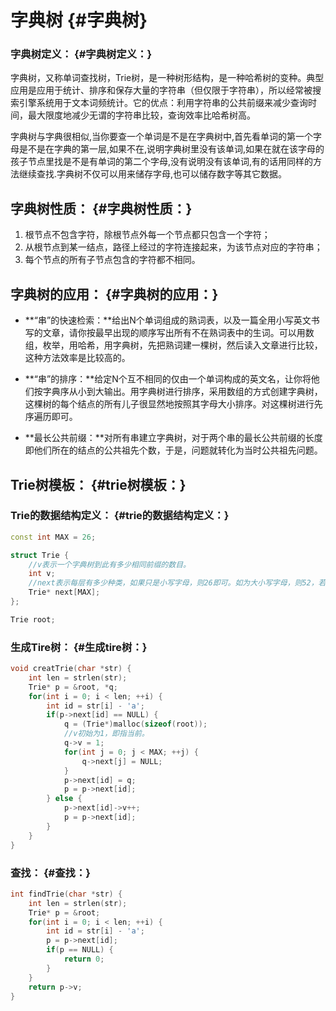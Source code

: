 # 字典树 {#字典树}

### 字典树**定义：** {#字典树定义：}

字典树，又称单词查找树，Trie树，是一种树形结构，是一种哈希树的变种。典型应用是应用于统计、排序和保存大量的字符串（但仅限于字符串），所以经常被搜索引擎系统用于文本词频统计。它的优点：利用字符串的公共前缀来减少查询时间，最大限度地减少无谓的字符串比较，查询效率比哈希树高。

字典树与字典很相似,当你要查一个单词是不是在字典树中,首先看单词的第一个字母是不是在字典的第一层,如果不在,说明字典树里没有该单词,如果在就在该字母的孩子节点里找是不是有单词的第二个字母,没有说明没有该单词,有的话用同样的方法继续查找.字典树不仅可以用来储存字母,也可以储存数字等其它数据。

## 字典树性质： {#字典树性质：}

1. 根节点不包含字符，除根节点外每一个节点都只包含一个字符；
2. 从根节点到某一结点，路径上经过的字符连接起来，为该节点对应的字符串；
3. 每个节点的所有子节点包含的字符都不相同。

## 字典树的应用： {#字典树的应用：}

* **“串”的快速检索：**给出N个单词组成的熟词表，以及一篇全用小写英文书写的文章，请你按最早出现的顺序写出所有不在熟词表中的生词。可以用数组，枚举，用哈希，用字典树，先把熟词建一棵树，然后读入文章进行比较，这种方法效率是比较高的。

* **“串”的排序：**给定N个互不相同的仅由一个单词构成的英文名，让你将他们按字典序从小到大输出。用字典树进行排序，采用数组的方式创建字典树，这棵树的每个结点的所有儿子很显然地按照其字母大小排序。对这棵树进行先序遍历即可。

* **最长公共前缀：**对所有串建立字典树，对于两个串的最长公共前缀的长度即他们所在的结点的公共祖先个数，于是，问题就转化为当时公共祖先问题。

## Trie树模板： {#trie树模板：}

### Trie的数据结构定义： {#trie的数据结构定义：}

```cpp
const int MAX = 26;

struct Trie {
    //v表示一个字典树到此有多少相同前缀的数目。
    int v;
    //next表示每层有多少种类，如果只是小写字母，则26即可。如为大小写字母，则52，若再加上数字，则是62。
    Trie* next[MAX];
};

Trie root;
```

### 生成Tire树： {#生成tire树：}

```cpp
void creatTrie(char *str) {
    int len = strlen(str);
    Trie* p = &root, *q;
    for(int i = 0; i < len; ++i) {
        int id = str[i] - 'a';
        if(p->next[id] == NULL) {
            q = (Trie*)malloc(sizeof(root));
            //v初始为1，即指当前。
            q->v = 1;
            for(int j = 0; j < MAX; ++j) {
                q->next[j] = NULL;
            }
            p->next[id] = q;
            p = p->next[id];
        } else {
            p->next[id]->v++;
            p = p->next[id];
        }                
    }    
}
```

### 查找： {#查找：}

```cpp
int findTrie(char *str) {
    int len = strlen(str);
    Trie* p = &root;
    for(int i = 0; i < len; ++i) {
        int id = str[i] - 'a';
        p = p->next[id];
        if(p == NULL) {
            return 0;
        }
    }
    return p->v;
}
```



